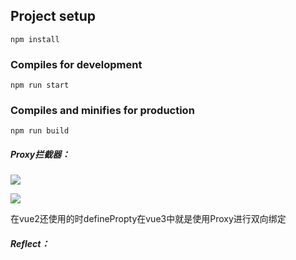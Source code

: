 ## Project setup
```
npm install
```

### Compiles for development
```
npm run start
```

### Compiles and minifies for production
```
npm run build
```

##### Proxy拦截器：

![](https://i.loli.net/2021/09/08/yKaYNTnuH65Dt4z.png)

![](https://i.loli.net/2021/09/08/yRgouNEmGYM6pfx.png)

在vue2还使用的时definePropty在vue3中就是使用Proxy进行双向绑定

##### Reflect：

